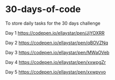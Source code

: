 # 30-days-of-code
To store daily tasks for the 30 days challenge

Day 1
https://codepen.io/ellaystar/pen/JjYOXRR

Day 2
https://codepen.io/ellaystar/pen/qBOVZNq

Day 3
https://codepen.io/ellaystar/pen/MWaOVeb

Day 4
https://codepen.io/ellaystar/pen/xxwpgZr

Day 5
https://codepen.io/ellaystar/pen/xxwpvvo

